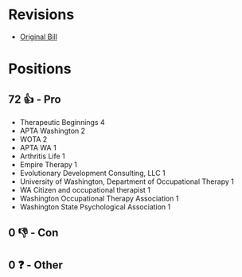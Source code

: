 # Revisions
* [Original Bill](1/)

# Positions
## 72 👍 - Pro
* Therapeutic Beginnings 4
* APTA Washington 2
* WOTA 2
* APTA WA 1
* Arthritis Life 1
* Empire Therapy 1
* Evolutionary Development Consulting, LLC 1
* University of Washington, Department of Occupational Therapy  1
* WA Citizen and occupational therapist 1
* Washington Occupational Therapy Association 1
* Washington State Psychological Association 1

## 0 👎 - Con

## 0 ❓ - Other
